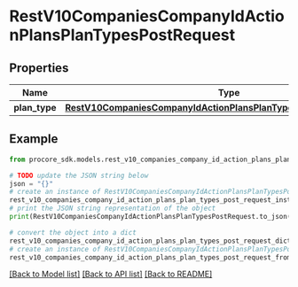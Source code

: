 # RestV10CompaniesCompanyIdActionPlansPlanTypesPostRequest


## Properties

Name | Type | Description | Notes
------------ | ------------- | ------------- | -------------
**plan_type** | [**RestV10CompaniesCompanyIdActionPlansPlanTypesPostRequestPlanType**](RestV10CompaniesCompanyIdActionPlansPlanTypesPostRequestPlanType.md) |  | 

## Example

```python
from procore_sdk.models.rest_v10_companies_company_id_action_plans_plan_types_post_request import RestV10CompaniesCompanyIdActionPlansPlanTypesPostRequest

# TODO update the JSON string below
json = "{}"
# create an instance of RestV10CompaniesCompanyIdActionPlansPlanTypesPostRequest from a JSON string
rest_v10_companies_company_id_action_plans_plan_types_post_request_instance = RestV10CompaniesCompanyIdActionPlansPlanTypesPostRequest.from_json(json)
# print the JSON string representation of the object
print(RestV10CompaniesCompanyIdActionPlansPlanTypesPostRequest.to_json())

# convert the object into a dict
rest_v10_companies_company_id_action_plans_plan_types_post_request_dict = rest_v10_companies_company_id_action_plans_plan_types_post_request_instance.to_dict()
# create an instance of RestV10CompaniesCompanyIdActionPlansPlanTypesPostRequest from a dict
rest_v10_companies_company_id_action_plans_plan_types_post_request_from_dict = RestV10CompaniesCompanyIdActionPlansPlanTypesPostRequest.from_dict(rest_v10_companies_company_id_action_plans_plan_types_post_request_dict)
```
[[Back to Model list]](../README.md#documentation-for-models) [[Back to API list]](../README.md#documentation-for-api-endpoints) [[Back to README]](../README.md)


